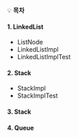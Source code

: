 
:bulb: **목차**<br>

#### 1. LinkedList
- ListNode
- LinkedListImpl
- LinkedListImplTest

#### 2. Stack
- StackImpl
- StackImplTest

#### 3. Stack

#### 4. Queue
